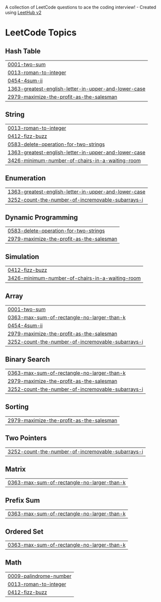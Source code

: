 A collection of LeetCode questions to ace the coding interview! - Created using [LeetHub v2](https://github.com/arunbhardwaj/LeetHub-2.0)
<!---LeetCode Topics Start-->
# LeetCode Topics
## Hash Table
|  |
| ------- |
| [0001-two-sum](https://github.com/Amg2013/problem_solving/tree/master/0001-two-sum) |
| [0013-roman-to-integer](https://github.com/Amg2013/problem_solving/tree/master/0013-roman-to-integer) |
| [0454-4sum-ii](https://github.com/Amg2013/problem_solving/tree/master/0454-4sum-ii) |
| [1363-greatest-english-letter-in-upper-and-lower-case](https://github.com/Amg2013/problem_solving/tree/master/1363-greatest-english-letter-in-upper-and-lower-case) |
| [2979-maximize-the-profit-as-the-salesman](https://github.com/Amg2013/problem_solving/tree/master/2979-maximize-the-profit-as-the-salesman) |
## String
|  |
| ------- |
| [0013-roman-to-integer](https://github.com/Amg2013/problem_solving/tree/master/0013-roman-to-integer) |
| [0412-fizz-buzz](https://github.com/Amg2013/problem_solving/tree/master/0412-fizz-buzz) |
| [0583-delete-operation-for-two-strings](https://github.com/Amg2013/problem_solving/tree/master/0583-delete-operation-for-two-strings) |
| [1363-greatest-english-letter-in-upper-and-lower-case](https://github.com/Amg2013/problem_solving/tree/master/1363-greatest-english-letter-in-upper-and-lower-case) |
| [3426-minimum-number-of-chairs-in-a-waiting-room](https://github.com/Amg2013/problem_solving/tree/master/3426-minimum-number-of-chairs-in-a-waiting-room) |
## Enumeration
|  |
| ------- |
| [1363-greatest-english-letter-in-upper-and-lower-case](https://github.com/Amg2013/problem_solving/tree/master/1363-greatest-english-letter-in-upper-and-lower-case) |
| [3252-count-the-number-of-incremovable-subarrays-i](https://github.com/Amg2013/problem_solving/tree/master/3252-count-the-number-of-incremovable-subarrays-i) |
## Dynamic Programming
|  |
| ------- |
| [0583-delete-operation-for-two-strings](https://github.com/Amg2013/problem_solving/tree/master/0583-delete-operation-for-two-strings) |
| [2979-maximize-the-profit-as-the-salesman](https://github.com/Amg2013/problem_solving/tree/master/2979-maximize-the-profit-as-the-salesman) |
## Simulation
|  |
| ------- |
| [0412-fizz-buzz](https://github.com/Amg2013/problem_solving/tree/master/0412-fizz-buzz) |
| [3426-minimum-number-of-chairs-in-a-waiting-room](https://github.com/Amg2013/problem_solving/tree/master/3426-minimum-number-of-chairs-in-a-waiting-room) |
## Array
|  |
| ------- |
| [0001-two-sum](https://github.com/Amg2013/problem_solving/tree/master/0001-two-sum) |
| [0363-max-sum-of-rectangle-no-larger-than-k](https://github.com/Amg2013/problem_solving/tree/master/0363-max-sum-of-rectangle-no-larger-than-k) |
| [0454-4sum-ii](https://github.com/Amg2013/problem_solving/tree/master/0454-4sum-ii) |
| [2979-maximize-the-profit-as-the-salesman](https://github.com/Amg2013/problem_solving/tree/master/2979-maximize-the-profit-as-the-salesman) |
| [3252-count-the-number-of-incremovable-subarrays-i](https://github.com/Amg2013/problem_solving/tree/master/3252-count-the-number-of-incremovable-subarrays-i) |
## Binary Search
|  |
| ------- |
| [0363-max-sum-of-rectangle-no-larger-than-k](https://github.com/Amg2013/problem_solving/tree/master/0363-max-sum-of-rectangle-no-larger-than-k) |
| [2979-maximize-the-profit-as-the-salesman](https://github.com/Amg2013/problem_solving/tree/master/2979-maximize-the-profit-as-the-salesman) |
| [3252-count-the-number-of-incremovable-subarrays-i](https://github.com/Amg2013/problem_solving/tree/master/3252-count-the-number-of-incremovable-subarrays-i) |
## Sorting
|  |
| ------- |
| [2979-maximize-the-profit-as-the-salesman](https://github.com/Amg2013/problem_solving/tree/master/2979-maximize-the-profit-as-the-salesman) |
## Two Pointers
|  |
| ------- |
| [3252-count-the-number-of-incremovable-subarrays-i](https://github.com/Amg2013/problem_solving/tree/master/3252-count-the-number-of-incremovable-subarrays-i) |
## Matrix
|  |
| ------- |
| [0363-max-sum-of-rectangle-no-larger-than-k](https://github.com/Amg2013/problem_solving/tree/master/0363-max-sum-of-rectangle-no-larger-than-k) |
## Prefix Sum
|  |
| ------- |
| [0363-max-sum-of-rectangle-no-larger-than-k](https://github.com/Amg2013/problem_solving/tree/master/0363-max-sum-of-rectangle-no-larger-than-k) |
## Ordered Set
|  |
| ------- |
| [0363-max-sum-of-rectangle-no-larger-than-k](https://github.com/Amg2013/problem_solving/tree/master/0363-max-sum-of-rectangle-no-larger-than-k) |
## Math
|  |
| ------- |
| [0009-palindrome-number](https://github.com/Amg2013/problem_solving/tree/master/0009-palindrome-number) |
| [0013-roman-to-integer](https://github.com/Amg2013/problem_solving/tree/master/0013-roman-to-integer) |
| [0412-fizz-buzz](https://github.com/Amg2013/problem_solving/tree/master/0412-fizz-buzz) |
<!---LeetCode Topics End-->